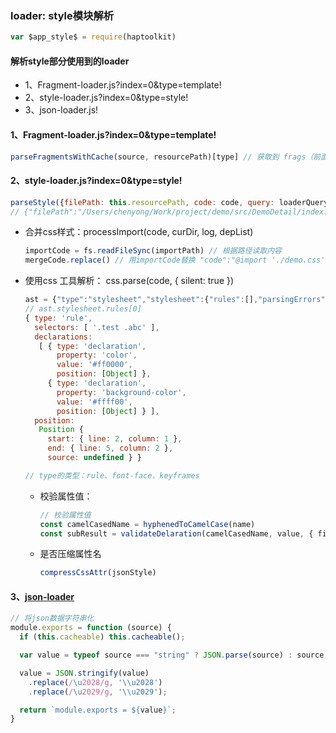 ### loader: style模块解析

```javascript
var $app_style$ = require(haptoolkit)
```



#### 解析style部分使用到的loader

* 1、Fragment-loader.js?index=0&type=template!
* 2、style-loader.js?index=0&type=style!
* 3、json-loader.js!



#### 1、Fragment-loader.js?index=0&type=template!

```javascript
parseFragmentsWithCache(source, resourcePath)[type] // 获取到 frags（前面提及）缓存代码的 type的内容
```



#### 2、style-loader.js?index=0&type=style!

```javascript
parseStyle({filePath: this.resourcePath, code: code, query: loaderQuery })
// {"filePath":"/Users/chenyong/Work/project/demo/src/DemoDetail/index.ux","code":"@import './demo.css';\n  .demo-page {\n    flex-direction: column;\n    justify-content: center;\n    align-items: center;\n  }\n\n  .title {\n    font-size: 40px;\n    text-align: center;\n  }","query":{"index":"0","type":"style"}}
```



* 合并css样式：processImport(code, curDir, log, depList) 

  ```javascript
  importCode = fs.readFileSync(importPath) // 根据路径读取内容
  mergeCode.replace() // 用importCode替换 "code":"@import './demo.css';
  ```

* 使用css 工具解析： css.parse(code, { silent: true })

  ```javascript
  ast = {"type":"stylesheet","stylesheet":{"rules":[],"parsingErrors":[]}}
  // ast.stylesheet.rules[0]
  { type: 'rule',
    selectors: [ '.test .abc' ],
    declarations: 
     [ { type: 'declaration',
         property: 'color',
         value: '#ff0000',
         position: [Object] },
       { type: 'declaration',
         property: 'background-color',
         value: '#ffff00',
         position: [Object] } ],
    position: 
     Position {
       start: { line: 2, column: 1 },
       end: { line: 5, column: 2 },
       source: undefined } }
  
  // type的类型：rule、font-face、keyframes
  ```



  - 校验属性值： 

    ```javascript
    // 校验属性值
    const camelCasedName = hyphenedToCamelCase(name)
    const subResult = validateDelaration(camelCasedName, value, { filePath })
    ```



  * 是否压缩属性名

    ```javascript
    compressCssAttr(jsonStyle)
    ```



#### 3、[json-loader](https://github.com/webpack-contrib/json-loader/blob/master/index.js)

```javascript
// 将json数据字符串化
module.exports = function (source) {
  if (this.cacheable) this.cacheable();

  var value = typeof source === "string" ? JSON.parse(source) : source;

  value = JSON.stringify(value)
    .replace(/\u2028/g, '\\u2028')
    .replace(/\u2029/g, '\\u2029');

  return `module.exports = ${value}`;
}
```

